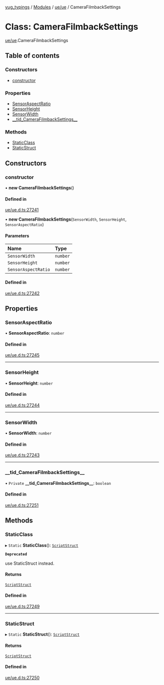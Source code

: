 [yug_typings](../README.md) / [Modules](../modules.md) / [ue/ue](../modules/ue_ue.md) / CameraFilmbackSettings

# Class: CameraFilmbackSettings

[ue/ue](../modules/ue_ue.md).CameraFilmbackSettings

## Table of contents

### Constructors

- [constructor](ue_ue.CameraFilmbackSettings.md#constructor)

### Properties

- [SensorAspectRatio](ue_ue.CameraFilmbackSettings.md#sensoraspectratio)
- [SensorHeight](ue_ue.CameraFilmbackSettings.md#sensorheight)
- [SensorWidth](ue_ue.CameraFilmbackSettings.md#sensorwidth)
- [\_\_tid\_CameraFilmbackSettings\_\_](ue_ue.CameraFilmbackSettings.md#__tid_camerafilmbacksettings__)

### Methods

- [StaticClass](ue_ue.CameraFilmbackSettings.md#staticclass)
- [StaticStruct](ue_ue.CameraFilmbackSettings.md#staticstruct)

## Constructors

### constructor

• **new CameraFilmbackSettings**()

#### Defined in

[ue/ue.d.ts:27241](https://github.com/YugMetaverse/yug_typings/blob/25cad34/ue/ue.d.ts#L27241)

• **new CameraFilmbackSettings**(`SensorWidth`, `SensorHeight`, `SensorAspectRatio`)

#### Parameters

| Name | Type |
| :------ | :------ |
| `SensorWidth` | `number` |
| `SensorHeight` | `number` |
| `SensorAspectRatio` | `number` |

#### Defined in

[ue/ue.d.ts:27242](https://github.com/YugMetaverse/yug_typings/blob/25cad34/ue/ue.d.ts#L27242)

## Properties

### SensorAspectRatio

• **SensorAspectRatio**: `number`

#### Defined in

[ue/ue.d.ts:27245](https://github.com/YugMetaverse/yug_typings/blob/25cad34/ue/ue.d.ts#L27245)

___

### SensorHeight

• **SensorHeight**: `number`

#### Defined in

[ue/ue.d.ts:27244](https://github.com/YugMetaverse/yug_typings/blob/25cad34/ue/ue.d.ts#L27244)

___

### SensorWidth

• **SensorWidth**: `number`

#### Defined in

[ue/ue.d.ts:27243](https://github.com/YugMetaverse/yug_typings/blob/25cad34/ue/ue.d.ts#L27243)

___

### \_\_tid\_CameraFilmbackSettings\_\_

• `Private` **\_\_tid\_CameraFilmbackSettings\_\_**: `boolean`

#### Defined in

[ue/ue.d.ts:27251](https://github.com/YugMetaverse/yug_typings/blob/25cad34/ue/ue.d.ts#L27251)

## Methods

### StaticClass

▸ `Static` **StaticClass**(): [`ScriptStruct`](ue_ue.ScriptStruct.md)

**`Deprecated`**

use StaticStruct instead.

#### Returns

[`ScriptStruct`](ue_ue.ScriptStruct.md)

#### Defined in

[ue/ue.d.ts:27249](https://github.com/YugMetaverse/yug_typings/blob/25cad34/ue/ue.d.ts#L27249)

___

### StaticStruct

▸ `Static` **StaticStruct**(): [`ScriptStruct`](ue_ue.ScriptStruct.md)

#### Returns

[`ScriptStruct`](ue_ue.ScriptStruct.md)

#### Defined in

[ue/ue.d.ts:27250](https://github.com/YugMetaverse/yug_typings/blob/25cad34/ue/ue.d.ts#L27250)
